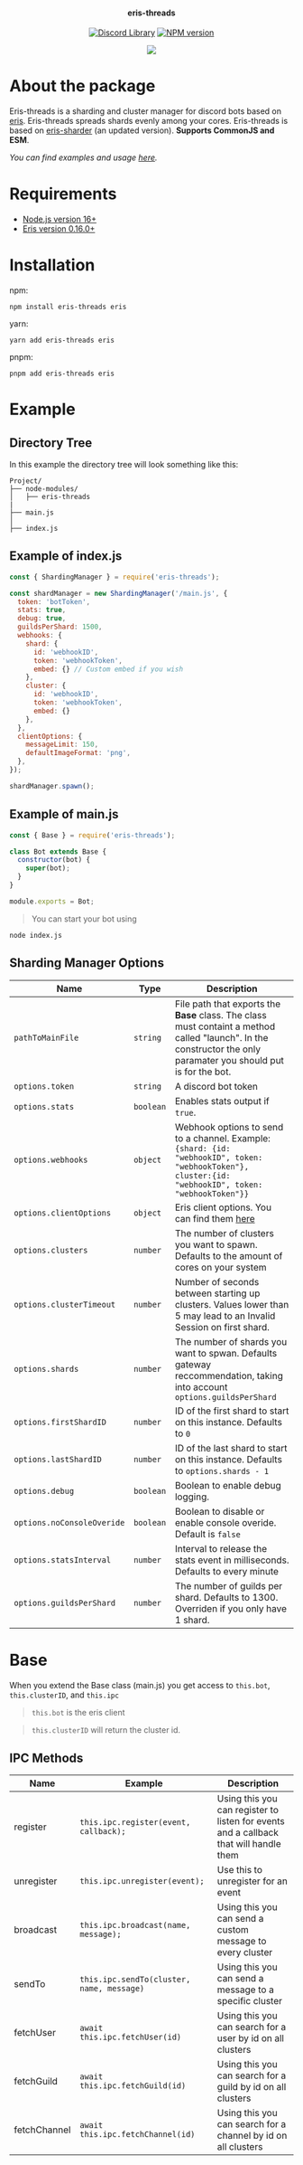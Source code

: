 <div align="center">
  <h4><b>eris-threads</b></h4>
  <p>

<a href="https://github.com/abalabahaha/eris"><img src="https://img.shields.io/badge/Discord%20Library-Eris-blue?style=flat-square" alt="Discord Library" /></a>
<a href="https://www.npmjs.com/package/eris-threads"><img src="https://img.shields.io/npm/v/eris-threads.svg?cacheSeconds=3600&style=flat-square&label=version&logo=npm" alt="NPM version" /></a>

  </p>
  <p>
    <a href="https://www.npmjs.com/package/eris-threads/"><img src="https://nodei.co/npm/eris-threads.png?downloads=true&stars=true"></a>
  </p>
</div>

# About the package

Eris-threads is a sharding and cluster manager for discord bots based on [eris](https://abal.moe/Eris/). Eris-threads spreads shards evenly among your cores. Eris-threads is based on [eris-sharder](https://github.com/discordware/eris-sharder) (an updated version). **Supports CommonJS and ESM**.

*You can find examples and usage [here](https://github.com/Nota30/eris-threads/tree/main/tests).*

# Requirements
- [Node.js version 16+](https://nodejs.org/en/)
- [Eris version 0.16.0+](https://abal.moe/Eris/)

# Installation

npm:

```
npm install eris-threads eris
```

yarn:

```
yarn add eris-threads eris
```

pnpm:

```
pnpm add eris-threads eris
```

# Example

## Directory Tree

In this example the directory tree will look something like this:

```
Project/
├── node-modules/
│   ├── eris-threads
|
├── main.js
│
├── index.js
```

## Example of index.js

```javascript
const { ShardingManager } = require('eris-threads');

const shardManager = new ShardingManager('/main.js', {
  token: 'botToken',
  stats: true,
  debug: true,
  guildsPerShard: 1500,
  webhooks: {
    shard: {
      id: 'webhookID',
      token: 'webhookToken',
      embed: {} // Custom embed if you wish
    },
    cluster: {
      id: 'webhookID',
      token: 'webhookToken',
      embed: {}
    },
  },
  clientOptions: {
    messageLimit: 150,
    defaultImageFormat: 'png',
  },
});

shardManager.spawn();
```

## Example of main.js

```javascript
const { Base } = require('eris-threads');

class Bot extends Base {
  constructor(bot) {
    super(bot);
  }
}

module.exports = Bot;
```
> You can start your bot using
```
node index.js
```

## Sharding Manager Options

| Name                     | Type      | Description                                                                                                                                                       |
| ------------------------ | --------- | ----------------------------------------------------------------------------------------------------------------------------------------------------------------- |
| `pathToMainFile`         | `string`  | File path that exports the **Base** class. The class must containt a method called "launch". In the constructor the only paramater you should put is for the bot. |
| `options.token`                  | `string`  | A discord bot  token                                                                                                                                                   |
| `options.stats`          | `boolean` | Enables stats output if `true`.                                                                                                                                   |
| `options.webhooks`       | `object`  | Webhook options to send to a channel. Example: `{shard: {id: "webhookID", token: "webhookToken"}, cluster:{id: "webhookID", token: "webhookToken"}}`              |
| `options.clientOptions`  | `object`  | Eris client options. You can find them [here](https://abal.moe/Eris/docs/0.16.1/Client)                                                                           |
| `options.clusters`       | `number`  | The number of clusters you want to spawn. Defaults to the amount of cores on your system                                                                          |
| `options.clusterTimeout` | `number`  | Number of seconds between starting up clusters. Values lower than 5 may lead to an Invalid Session on first shard.                                                |
| `options.shards`         | `number`  | The number of shards you want to spwan. Defaults gateway reccommendation, taking into account `options.guildsPerShard`                                            |
| `options.firstShardID`   | `number`  | ID of the first shard to start on this instance. Defaults to `0`                                                                                                  |
| `options.lastShardID`    | `number`  | ID of the last shard to start on this instance. Defaults to `options.shards - 1`                                                                                  |
| `options.debug`          | `boolean` | Boolean to enable debug logging.                                                                                                                                  |
| `options.noConsoleOveride`          | `boolean` | Boolean to disable or enable console overide. Default is `false`                                                                                                                                  |
| `options.statsInterval`  | `number`  | Interval to release the stats event in milliseconds. Defaults to every minute                                                                                     |
| `options.guildsPerShard` | `number`  | The number of guilds per shard. Defaults to 1300. Overriden if you only have 1 shard.                                                                             |

# Base

When you extend the Base class (main.js) you get access to `this.bot`, `this.clusterID`, and `this.ipc`

> `this.bot` is the eris client

> `this.clusterID` will return the cluster id.

## IPC Methods
| Name         | Example                                   | Description                                                                           |
| ------------ | ----------------------------------------- | ------------------------------------------------------------------------------------- |
| register     | `this.ipc.register(event, callback);`     | Using this you can register to listen for events and a callback that will handle them |
| unregister   | `this.ipc.unregister(event);`             | Use this to unregister for an event                                                   |
| broadcast    | `this.ipc.broadcast(name, message);`      | Using this you can send a custom message to every cluster                             |
| sendTo       | `this.ipc.sendTo(cluster, name, message)` | Using this you can send a message to a specific cluster                               |
| fetchUser    | `await this.ipc.fetchUser(id)`            | Using this you can search for a user by id on all clusters                            |
| fetchGuild   | `await this.ipc.fetchGuild(id)`           | Using this you can search for a guild by id on all clusters                           |
| fetchChannel | `await this.ipc.fetchChannel(id)`         | Using this you can search for a channel by id on all clusters                         |


